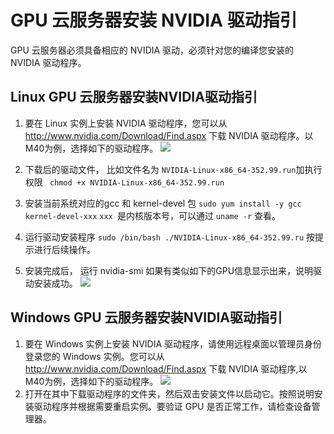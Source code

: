 # GPU 云服务器安装 NVIDIA 驱动指引

GPU 云服务器必须具备相应的 NVIDIA 驱动，必须针对您的编译您安装的 NVIDIA 驱动程序。

## Linux GPU 云服务器安装NVIDIA驱动指引
1. 要在 Linux 实例上安装 NVIDIA 驱动程序，您可以从 http://www.nvidia.com/Download/Find.aspx 下载 NVIDIA 驱动程序。以M40为例，选择如下的驱动程序。
![](//mc.qcloudimg.com/static/img/772ea4a736d7a9b00c77f15f08beb2eb/image.jpg)

2. 下载后的驱动文件， 比如文件名为 `NVIDIA-Linux-x86_64-352.99.run`加执行权限
 ` chmod +x NVIDIA-Linux-x86_64-352.99.run`

3. 安装当前系统对应的gcc 和 kernel-devel 包
  `sudo yum install -y gcc kernel-devel-xxx`
  `xxx `是内核版本号，可以通过 `uname -r` 查看。

4. 运行驱动安装程序 `sudo /bin/bash ./NVIDIA-Linux-x86_64-352.99.ru` 按提示进行后续操作。

5. 安装完成后， 运行 nvidia-smi 如果有类似如下的GPU信息显示出来，说明驱动安装成功。
![](//mc.qcloudimg.com/static/img/1c82b06999b15cc414a383d61961e528/image.jpg)


## Windows GPU 云服务器安装NVIDIA驱动指引
1. 要在 Windows 实例上安装 NVIDIA 驱动程序，请使用远程桌面以管理员身份登录您的 Windows 实例。您可以从 http://www.nvidia.com/Download/Find.aspx 下载 NVIDIA 驱动程序,以M40为例，选择如下的驱动程序。
![](//mc.qcloudimg.com/static/img/c3925ced580cc85a74b7e636b726fa17/image.jpg)
2. 打开在其中下载驱动程序的文件夹，然后双击安装文件以启动它。按照说明安装驱动程序并根据需要重启实例。要验证 GPU 是否正常工作，请检查设备管理器。






